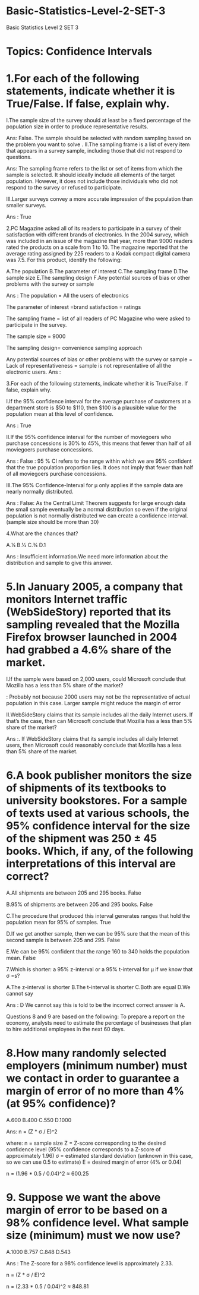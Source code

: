 # Basic-Statistics-Level-2-SET-3
Basic Statistics Level 2 SET 3

# Topics: Confidence Intervals

# 1.For each of the following statements, indicate whether it is True/False. If false, explain why.

I.The sample size of the survey should at least be a fixed percentage of the population size in order to produce representative results.

Ans:  False. The sample should be selected with random sampling based on the problem you want to solve
.
II.The sampling frame is a list of every item that appears in a survey sample, including those that did not respond to questions.

Ans:  The sampling frame refers to the list or set of items from which the sample is selected. It should ideally include all elements of the target population. However, it does not include those individuals who did not respond to the survey or refused to participate. 

III.Larger surveys convey a more accurate impression of the population than smaller surveys.

Ans : True

2.PC Magazine asked all of its readers to participate in a survey of their satisfaction with different brands of electronics. In the 2004 survey, which was included in an issue of the magazine that year, more than 9000 readers rated the products on a scale from 1 to 10. The magazine reported that the average rating assigned by 225 readers to a Kodak compact digital camera was 7.5. For this product, identify the following:

A.The population
B.The parameter of interest
C.The sampling frame
D.The sample size
E.The sampling design
F.Any potential sources of bias or other problems with the survey or sample

Ans :
The population = All the users of electronics 

The parameter of interest   =brand satisfaction = ratings

The sampling frame = list of all readers of PC Magazine who were asked to participate in the survey.

The sample size = 9000

The sampling design=  convenience sampling approach

Any potential sources of bias or other problems with the survey or sample =  
Lack of representativeness = sample is not representative of all the electronic users.
Ans :

3.For each of the following statements, indicate whether it is True/False. If false, explain why.

I.If the 95% confidence interval for the average purchase of customers at a department store is $50 to $110, then $100 is a plausible value for the population mean at this level of confidence.

Ans :	True  

II.If the 95% confidence interval for the number of moviegoers who purchase concessions is 30% to 45%, this means that fewer than half of all moviegoers purchase concessions.

Ans : 
False : 95 % CI  refers to the range within which we are 95% confident that the true population proportion lies. It does not imply that fewer than half of all moviegoers purchase concessions. 

III.The 95% Confidence-Interval for μ only applies if the sample data are nearly normally distributed.  

Ans : 
False: As the Central Limit Theorem suggests for large enough data the small sample  eventually be a normal distribution so even if the original population is not normally distributed we can create a confidence interval.(sample size should be more than 30)


4.What are the chances that?

A.¼ 
B.½ 
C.¾ 
D.1

Ans : Insufficient information.We need more information about the distribution and sample to give this answer.

# 5.In January 2005, a company that monitors Internet traffic (WebSideStory) reported that its sampling revealed that the Mozilla Firefox browser launched in 2004 had grabbed a 4.6% share of the market.

I.If the sample were based on 2,000 users, could Microsoft conclude that Mozilla has a less than 5% share of the market?

  : Probably not because 2000 users may not be the representative of actual population in this case. Larger sample might reduce the margin of error


II.WebSideStory claims that its sample includes all the daily Internet users. If that’s the case, then can Microsoft conclude that Mozilla has a less than 5% share of the market?

Ans :. If WebSideStory claims that its sample includes all daily Internet users, then Microsoft could reasonably conclude that Mozilla has a less than 5% share of the market.

# 6.A book publisher monitors the size of shipments of its textbooks to university bookstores. For a sample of texts used at various schools, the 95% confidence interval for the size of the shipment was 250 ± 45 books. Which, if any, of the following interpretations of this interval are correct?

A.All shipments are between 205 and 295 books. False 

B.95% of shipments are between 205 and 295 books. False

C.The procedure that produced this interval generates ranges that hold the population mean for 95% of samples. True

D.If we get another sample, then we can be 95% sure that the mean of this second sample is between 205 and 295. False

E.We can be 95% confident that the range 160 to 340 holds the population mean.  False 



7.Which is shorter: a 95% z-interval or a 95% t-interval for μ if we know that σ =s?

A.The z-interval is shorter
B.The t-interval is shorter
C.Both are equal
D.We cannot say

Ans : D We cannot say  this is told to be the incorrect correct answer is  A.

Questions 8 and 9 are based on the following: To prepare a report on the economy, analysts need to estimate the percentage of businesses that plan to hire additional employees in the next 60 days.

# 8.How many randomly selected employers (minimum number) must we contact in order to guarantee a margin of error of no more than 4% (at 95% confidence)?

A.600
B.400
C.550
D.1000

Ans: 
n = (Z * σ / E)^2

where:
n = sample size
Z = Z-score corresponding to the desired confidence level (95% confidence corresponds to a Z-score of approximately 1.96)
σ = estimated standard deviation (unknown in this case, so we can use 0.5 to estimate)
E = desired margin of error (4% or 0.04)


n = (1.96 * 0.5 / 0.04)^2 ≈ 600.25

# 9. Suppose we want the above margin of error to be based on a 98% confidence level. What sample size (minimum) must we now use?

A.1000
B.757
C.848
D.543

Ans :
The Z-score for a 98% confidence level is approximately 2.33.

n = (Z * σ / E)^2

n = (2.33 * 0.5 / 0.04)^2 ≈ 848.81
